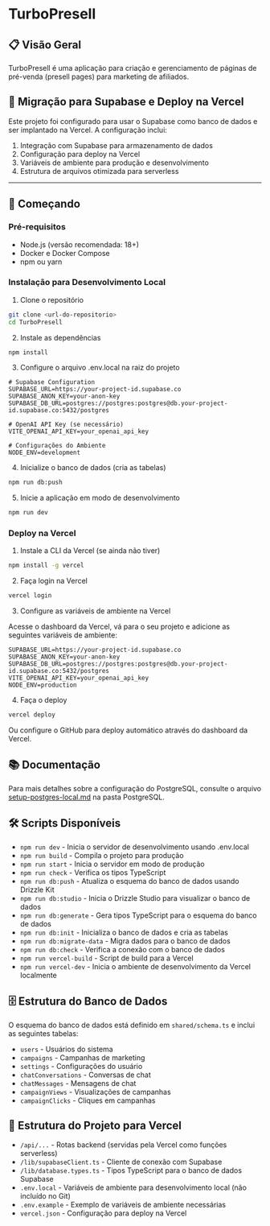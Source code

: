 # TurboPresell

## 📋 Visão Geral

TurboPresell é uma aplicação para criação e gerenciamento de páginas de pré-venda (presell pages) para marketing de afiliados.

## 🔄 Migração para Supabase e Deploy na Vercel

Este projeto foi configurado para usar o Supabase como banco de dados e ser implantado na Vercel. A configuração inclui:

1. Integração com Supabase para armazenamento de dados
2. Configuração para deploy na Vercel
3. Variáveis de ambiente para produção e desenvolvimento
4. Estrutura de arquivos otimizada para serverless

----
## 🚀 Começando

### Pré-requisitos

- Node.js (versão recomendada: 18+)
- Docker e Docker Compose
- npm ou yarn

### Instalação para Desenvolvimento Local

1. Clone o repositório

```bash
git clone <url-do-repositorio>
cd TurboPresell
```

2. Instale as dependências

```bash
npm install
```

3. Configure o arquivo .env.local na raiz do projeto

```
# Supabase Configuration
SUPABASE_URL=https://your-project-id.supabase.co
SUPABASE_ANON_KEY=your-anon-key
SUPABASE_DB_URL=postgres://postgres:postgres@db.your-project-id.supabase.co:5432/postgres

# OpenAI API Key (se necessário)
VITE_OPENAI_API_KEY=your_openai_api_key

# Configurações do Ambiente
NODE_ENV=development
```

4. Inicialize o banco de dados (cria as tabelas)

```bash
npm run db:push
```

5. Inicie a aplicação em modo de desenvolvimento

```bash
npm run dev
```

### Deploy na Vercel

1. Instale a CLI da Vercel (se ainda não tiver)

```bash
npm install -g vercel
```

2. Faça login na Vercel

```bash
vercel login
```

3. Configure as variáveis de ambiente na Vercel

Acesse o dashboard da Vercel, vá para o seu projeto e adicione as seguintes variáveis de ambiente:

```
SUPABASE_URL=https://your-project-id.supabase.co
SUPABASE_ANON_KEY=your-anon-key
SUPABASE_DB_URL=postgres://postgres:postgres@db.your-project-id.supabase.co:5432/postgres
VITE_OPENAI_API_KEY=your_openai_api_key
NODE_ENV=production
```

4. Faça o deploy

```bash
vercel deploy
```

Ou configure o GitHub para deploy automático através do dashboard da Vercel.

## 📚 Documentação

Para mais detalhes sobre a configuração do PostgreSQL, consulte o arquivo [setup-postgres-local.md](./PostgreSQL/setup-postgres-local.md) na pasta PostgreSQL.

## 🛠️ Scripts Disponíveis

- `npm run dev` - Inicia o servidor de desenvolvimento usando .env.local
- `npm run build` - Compila o projeto para produção
- `npm run start` - Inicia o servidor em modo de produção
- `npm run check` - Verifica os tipos TypeScript
- `npm run db:push` - Atualiza o esquema do banco de dados usando Drizzle Kit
- `npm run db:studio` - Inicia o Drizzle Studio para visualizar o banco de dados
- `npm run db:generate` - Gera tipos TypeScript para o esquema do banco de dados
- `npm run db:init` - Inicializa o banco de dados e cria as tabelas
- `npm run db:migrate-data` - Migra dados para o banco de dados
- `npm run db:check` - Verifica a conexão com o banco de dados
- `npm run vercel-build` - Script de build para a Vercel
- `npm run vercel-dev` - Inicia o ambiente de desenvolvimento da Vercel localmente

## 🗄️ Estrutura do Banco de Dados

O esquema do banco de dados está definido em `shared/schema.ts` e inclui as seguintes tabelas:

- `users` - Usuários do sistema
- `campaigns` - Campanhas de marketing
- `settings` - Configurações do usuário
- `chatConversations` - Conversas de chat
- `chatMessages` - Mensagens de chat
- `campaignViews` - Visualizações de campanhas
- `campaignClicks` - Cliques em campanhas

## 📁 Estrutura do Projeto para Vercel

- `/api/...` - Rotas backend (servidas pela Vercel como funções serverless)
- `/lib/supabaseClient.ts` - Cliente de conexão com Supabase
- `/lib/database.types.ts` - Tipos TypeScript para o banco de dados Supabase
- `.env.local` - Variáveis de ambiente para desenvolvimento local (não incluído no Git)
- `.env.example` - Exemplo de variáveis de ambiente necessárias
- `vercel.json` - Configuração para deploy na Vercel